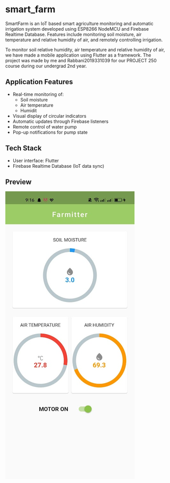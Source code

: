 # smart_farm

SmartFarm is an IoT based smart agriculture monitoring and automatic irrigation system developed using ESP8266 NodeMCU and Firebase Realtime Database. Features include monitoring soil moisture, air temperature and relative humidity of air, and remotely controlling irrigation. 

To monitor soil relative humidity, air temperature and relative humidity of air, we have made a mobile application using Flutter as a framework. 
The project was made by me and Rabbani2019331039 for our PROJECT 250 course during our undergrad 2nd year.

## Application Features

- Real-time monitoring of:
  - Soil moisture
  - Air temperature
  - Humidit
- Visual display of circular indicators
- Automatic updates through Firebase listeners
- Remote control of water pump
- Pop-up notifications for pump state

## Tech Stack

- User interface: Flutter
- Firebase Realtime Database (IoT data sync)

## Preview

![image](farmitter.png)




